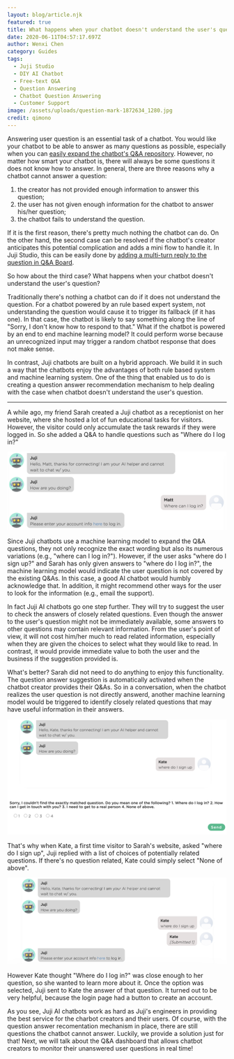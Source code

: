 ```yaml
---
layout: blog/article.njk
featured: true
title: What happens when your chatbot doesn't understand the user's question?
date: 2020-06-11T04:57:17.697Z
author: Wenxi Chen
category: Guides
tags:
  - Juji Studio
  - DIY AI Chatbot
  - Free-text Q&A
  - Question Answering
  - Chatbot Question Answering
  - Customer Support
image: /assets/uploads/question-mark-1872634_1280.jpg
credit: qimono
---
```

Answering user question is an essential task of a chatbot. You would like your chatbot to be able to answer as many questions as possible, especially when you can [easily expand the chatbot's Q&A repository](https://juji.io/blog/building-a-smart-chatbot-in-a-few-minutes-to-answer-free-text-questions/). However, no matter how smart your chatbot is, there will always be some questions it does not know how to answer. In general, there are three reasons why a chatbot cannot answer a question: 

1. the creator has not provided enough information to answer this question;
2. the user has not given enough information for the chatbot to answer his/her question;
3. the chatbot fails to understand the question. 

If it is the first reason, there's pretty much nothing the chatbot can do. On the other hand, the second case can be resolved if the chatbot's creator anticipates this potential complication and adds a mini flow to handle it. In Juji Studio, this can be easily done by [adding a multi-turn reply to the question in Q&A Board](https://juji.io/blog/how-to-make-your-chatbot-to-answer-non-trivial-questions/). 

So how about the third case? What happens when your chatbot doesn't understand the user's question?

Traditionally there's nothing a chatbot can do if it does not understand the question. For a chatbot powered by an rule based expert system, not understanding the question would cause it to trigger its fallback (if it has one). In that case, the chatbot is likely to say something along the line of "Sorry, I don't know how to respond to that." What if the chatbot is powered by an end to end machine learning model? It could perform worse because an unrecognized input may trigger a random chatbot response that does not make sense.

In contrast, Juji chatbots are built on a hybrid approach. We build it in such a way that the chatbots enjoy the advantages of both rule based system and machine learning system. One of the thing that enabled us to do is creating a question answer recommendation mechanism to help dealing with the case when chatbot doesn't understand the user's question.

---

A while ago, my friend Sarah created a Juji chatbot as a receptionist on her website, where she hosted a lot of fun educational tasks for visitors. However, the visitor could only accumulate the task rewards if they were logged in. So she added a Q&A to handle questions such as "Where do I log in?" 

![Juji AI chatbot uses machine learning model to answer a user question](/assets/uploads/screen-shot-2020-06-07-at-12.29.49-pm.png "Juji AI chatbot uses machine learning model to answer a user question")

Since Juji chatbots use a machine learning model to expand the Q&A questions, they not only recognize the exact wording but also its numerous variations (e.g., "where can I log in?"). However, if the user asks "where do I sign up?" and Sarah has only given answers to "where do I log in?", the machine learning model would indicate the user question is not covered by the existing Q&As. In this case, a good AI chatbot would humbly acknowledge that. In addition, it might recommend other ways for the user to look for the information (e.g., email the support). 

In fact Juji AI chatbots go one step further. They will try to suggest the user to check the answers of closely related questions. Even though the answer to the user's question might not be immediately available, some answers to other questions may contain relevant information. From the user's point of view, it will not cost him/her much to read related information, especially when they are given the choices to select what they would like to read. In contrast, it would provide immediate value to both the user and the business if the suggestion provided is.

What's better? Sarah did not need to do anything to enjoy this functionality. The question answer suggestion is automatically activated when the chatbot creator provides their Q&As. So in a conversation, when the chatbot realizes the user question is not directly answerd, another machine learning model would be triggered to identify closely related questions that may have useful information in their answers.

![Juji AI chatbot use another machine learning model to suggest related question answers](/assets/uploads/screen-shot-2020-06-07-at-12.40.39-pm.png "Juji AI chatbot use another machine learning model to suggest related question answers")

That's why when Kate, a first time visitor to Sarah's website, asked "where do I sign up", Juji replied with a list of choices of potentially related questions. If there's no question related, Kate could simply select "None of above".

![Juji AI chatbot provides related information after user selected an related question](/assets/uploads/screen-shot-2020-06-07-at-12.41.49-pm.png "Juji AI chatbot provides related information after user selected an related question")

However Kate thought "Where do I log in?" was close enough to her question, so she wanted to learn more about it. Once the option was selected, Juji sent to Kate the answer of that question. It turned out to be very helpful, because the login page had a button to create an account.

As you see, Juji AI chatbots work as hard as Juji's engineers in providing the best service for the charbot creators and their users. Of course, with the question answer recomentation mechanism in place, there are still questions the chatbot cannot answer. Luckily, we provide a solution just for that! Next, we will talk about the Q&A dashboard that allows chatbot creators to monitor their unanswered user questions in real time!